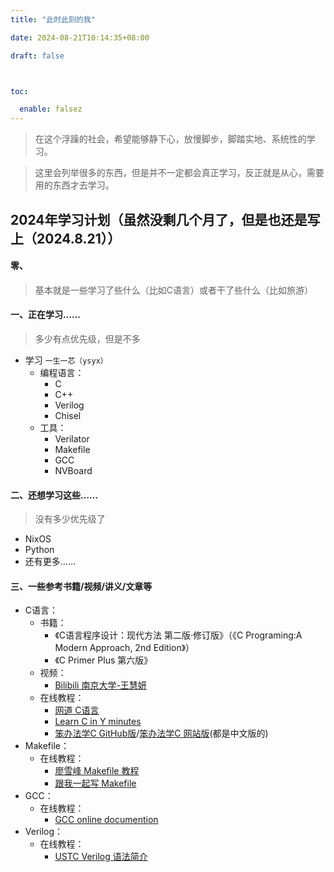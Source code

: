 ```yaml
---
title: "此时此刻的我"

date: 2024-08-21T10:14:35+08:00

draft: false



toc:

  enable: falsez
---
```


> 在这个浮躁的社会，希望能够静下心，放慢脚步，脚踏实地、系统性的学习。



> 这里会列举很多的东西，但是并不一定都会真正学习，反正就是从心，需要用的东西才去学习。



## 2024年学习计划（虽然没剩几个月了，但是也还是写上（2024.8.21））

#### 零、

> 基本就是一些学习了些什么（比如C语言）或者干了些什么（比如旅游）

#### 一、正在学习……

> 多少有点优先级，但是不多

+ 学习 `一生一芯（ysyx）`
    + 编程语言：
        + C
        + C++
        + Verilog
        + Chisel
    + 工具：
        + Verilator
        + Makefile
        + GCC
        + NVBoard



#### 二、还想学习这些……

> 没有多少优先级了

+ NixOS
+ Python
+ 还有更多……



#### 三、一些参考书籍/视频/讲义/文章等

+ C语言：
    + 书籍：
        + 《C语言程序设计：现代方法 第二版·修订版》（《C Programing:A Modern Approach, 2nd Edition》）
        + 《C Primer Plus 第六版》
    + 视频：
        + [Bilibili 南京大学-王慧妍](https://www.bilibili.com/video/BV1KQ4y1u7Hw/?spm_id_from=333.788&vd_source=1134fbe64f027b7491d220ce95e752de)
    + 在线教程：
        + [网道 C语言](https://wangdoc.com/clang/intro)
        + [Learn C in Y minutes](https://learnxinyminutes.com/docs/c/)
        + [笨办法学C GitHub版](https://github.com/wizardforcel/lcthw-zh/blob/master/SUMMARY.md)/[笨办法学C 网站版](https://wizardforcel.gitbooks.io/lcthw/content/preface.html)(都是中文版的)
+ Makefile：
    + 在线教程：
        + [廖雪峰 Makefile 教程](https://liaoxuefeng.com/books/makefile/introduction/index.html)
        + [跟我一起写 Makefile](https://seisman.github.io/how-to-write-makefile/overview.html)
+ GCC：
    + 在线教程：
        + [GCC online documention](https://gcc.gnu.org/onlinedocs/)
+ Verilog：
    + 在线教程：
        + [USTC Verilog 语法简介](https://vlab.ustc.edu.cn/guide/doc_verilog.html)


